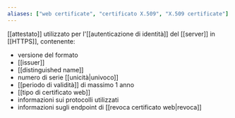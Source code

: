 ```yaml
---
aliases: ["web certificate", "certificato X.509", "X.509 certificate"]
---
```


[[attestato]] utilizzato per l'[[autenticazione di identità]] del [[server]] in [[HTTPS]], contenente: 

- versione del formato
- [[issuer]]
- [[distinguished name]]
- numero di serie [[unicità|univoco]]
- [[periodo di validità]] di massimo 1 anno
- [[tipo di certificato web]]
- informazioni sui protocolli utilizzati
- informazioni sugli endpoint di [[revoca certificato web|revoca]]